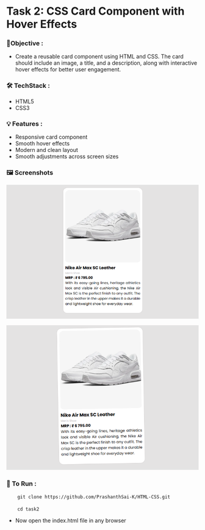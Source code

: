 
# Task 2: CSS Card Component with Hover Effects

### 🎯Objective :

- Create a reusable card component using HTML and CSS. The card should include an image, a title, and a description, along with interactive hover effects for better user engagement.


###  🛠️ TechStack :

- HTML5
- CSS3

### 💡 Features :

- Responsive card component
- Smooth hover effects
- Modern and clean layout
- Smooth adjustments across screen sizes

### 🖼️ Screenshots


![View 1](./images/image1.png)

![View 2](./images/image2.png)


### 🚀 To Run :

```
    git clone https://github.com/PrashanthSai-K/HTML-CSS.git

    cd task2
```
- Now open the index.html file in any browser

